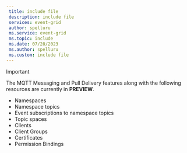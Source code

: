 ```yaml
---
 title: include file
 description: include file
 services: event-grid
 author: spelluru
 ms.service: event-grid
 ms.topic: include
 ms.date: 07/20/2023
 ms.author: spelluru
 ms.custom: include file
---
```


> [!IMPORTANT]
> The MQTT Messaging and Pull Delivery features along with the following resources are currently in **PREVIEW**.
>
> - Namespaces
> - Namespace topics
> - Event subscriptions to namespace topics
> - Topic spaces
> - Clients
> - Client Groups
> - Certificates
> - Permission Bindings


